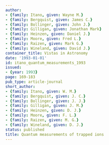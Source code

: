 ```yaml
---
author:
- {family: Itano, given: Wayne M.}
- {family: Bergquist, given: James C.}
- {family: Bollinger, given: John J.}
- {family: Gilligan, given: Jonathan Mark}
- {family: Heinzen, given: Daniel J.}
- {family: Moore, given: Fred L.}
- {family: Raizen, given: Mark G.}
- {family: Wineland, given: David J.}
container_title: Vistas in Astronomy
date: '1993-01-01'
id: itano_quantum_measurements_1993
issued:
- {year: 1993}
page: 169-183
pub_type: article-journal
short_author:
- {family: Itano, given: W. M.}
- {family: Bergquist, given: J. C.}
- {family: Bollinger, given: J. J.}
- {family: Gilligan, given: J. M.}
- {family: Heinzen, given: D. J.}
- {family: Moore, given: F. L.}
- {family: Raizen, given: M. G.}
- {family: Wineland, given: D. J.}
status: published
title: Quantum measurements of trapped ions
---
```

